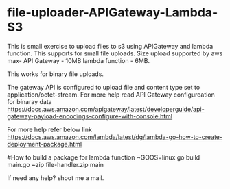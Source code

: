 # file-uploader-APIGateway-Lambda-S3
This is small exercise to upload files to s3 using APIGateway and lambda function.
This supports for small file uploads. 
Size upload supported by aws max-
API Gateway - 10MB 
lambda function - 6MB.

This works for binary file uploads.

The gateway API is configured to upload file and content type set to application/octet-stream.
For more help read API Gateway configureation for binaray data
https://docs.aws.amazon.com/apigateway/latest/developerguide/api-gateway-payload-encodings-configure-with-console.html

For more help refer below link
https://docs.aws.amazon.com/lambda/latest/dg/lambda-go-how-to-create-deployment-package.html


#How to build a package for lambda function
~GOOS=linux go build main.go
~zip file-handler.zip main

If need any help? shoot me a mail.
